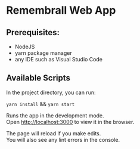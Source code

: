 # Remembrall Web App

## Prerequisites:

- NodeJS
- yarn package manager
- any IDE such as Visual Studio Code

## Available Scripts

In the project directory, you can run:

`yarn install`
&&
`yarn start`

Runs the app in the development mode.\
Open [http://localhost:3000](http://localhost:3000) to view it in the browser.

The page will reload if you make edits.\
You will also see any lint errors in the console.

